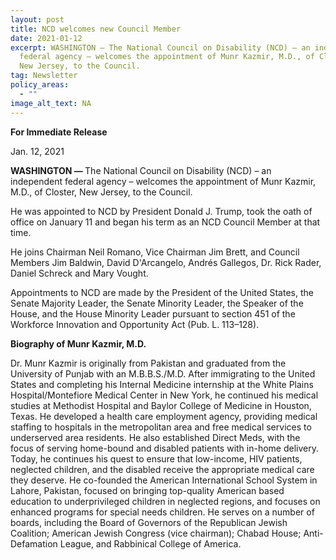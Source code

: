 ```yaml
---
layout: post
title: NCD welcomes new Council Member
date: 2021-01-12
excerpt: WASHINGTON — The National Council on Disability (NCD) – an independent
  federal agency – welcomes the appointment of Munr Kazmir, M.D., of Closter,
  New Jersey, to the Council.
tag: Newsletter
policy_areas:
  - ""
image_alt_text: NA
---
```

<p><strong>For Immediate Release&nbsp;&nbsp;</strong><p/><p>Jan. 12, 2021<p/><p><strong>WASHINGTON &mdash; </strong>The National Council on Disability (NCD) &ndash; an independent federal agency &ndash; welcomes the appointment of Munr Kazmir, M.D., of Closter, New Jersey, to the Council.<p/><p>He was appointed to NCD by President Donald J. Trump, took the oath of office on January 11 and began his term as an NCD Council Member at that time.<p/><p>He joins Chairman Neil Romano, Vice Chairman Jim Brett, and Council Members Jim Baldwin, David D&#39;Arcangelo, Andrés Gallegos, Dr. Rick Rader, Daniel Schreck and Mary Vought.<p/><p>Appointments to NCD are made by the President of the United States, the Senate Majority Leader, the Senate Minority Leader, the Speaker of the House, and the House Minority Leader pursuant to section 451 of the Workforce Innovation and Opportunity Act (Pub. L. 113&ndash;128).<p/><p><strong>Biography of Munr Kazmir, M.D.</strong> <p/><p>Dr. Munr Kazmir is originally from Pakistan and graduated from the University of Punjab with an M.B.B.S./M.D. After immigrating to the United States and completing his Internal Medicine internship at the White Plains Hospital/Montefiore Medical Center in New York, he continued his medical studies at Methodist Hospital and Baylor College of Medicine in Houston, Texas. He developed a health care employment agency, providing medical staffing to hospitals in the metropolitan area and free medical services to underserved area residents. He also established Direct Meds, with the focus of serving home-bound and disabled patients with in-home delivery. Today, he continues his quest to ensure that low-income, HIV patients, neglected children, and the disabled receive the appropriate medical care they deserve. He co-founded the American International School System in Lahore, Pakistan, focused on bringing top-quality American based education to underprivileged children in neglected regions, and focuses on enhanced programs for special needs children. He serves on a number of boards, including the Board of Governors of the Republican Jewish Coalition; American Jewish Congress (vice chairman); Chabad House; Anti-Defamation League, and Rabbinical College of America.<p/>
